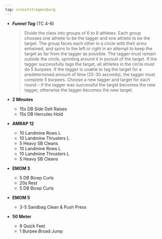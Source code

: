 ```yaml
---
tag: crossfitregensburg
---
```


- **_Funnel Tag_** (TC 4-6)

  > Divide the class into groups of 6 to 8 athletes. Each group chooses one athlete to be the tagger and one athlete to be the target. The group faces each other in a circle with their arms entwined, and spins to the left or right in an attempt to keep the target as far from the tagger as possible. The tagger must remain outside the circle, sprinting around it in pursuit of the target. If the tagger successfully tags the target, all athletes in the circle must do 5 burpees. If the tagger is unable to tag the target for a predetermined amount of time (25-30 seconds), the tagger must complete 5 burpees. Choose a new tagger and target for each round – if the tagger was successful the target becomes the new tagger, otherwise the tagger becomes the new target.

- **2 Minutes**

  - 15s DB Side Delt Raises
  - 15s DB Hercules Hold

- **AMRAP 12**

  - 10 Landmine Rows L
  - 10 Landmine Thrusters L
  - 5 Heavy SB Cleans
  - 10 Landmine Rows L
  - 10 Landmine Thrusters L
  - 5 Heavy SB Cleans

- **EMOM 3**

  - 5 DB Bicep Curls
  - 20s Rest
  - 5 DB Bicep Curls

- **EMOM 5**

  - 3-5 Sandbag Clean & Push Press

- **50 Meter**

  - 8 Quick Feet
  - 1 Burpee Broad Jump
